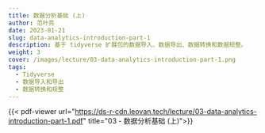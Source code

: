 ```yaml
---
title: 数据分析基础 (上)
author: 范叶亮
date: 2023-01-21
slug: data-analytics-introduction-part-1
description: 基于 tidyverse 扩展包的数据导入、数据导出、数据转换和数据规整。
weight: 3
cover: /images/lecture/03-data-analytics-introduction-part-1.png
tags:
  - Tidyverse
  - 数据导入和导出
  - 数据转换和规整
---
```


{{< pdf-viewer url="https://ds-r-cdn.leovan.tech/lecture/03-data-analytics-introduction-part-1.pdf" title="03 - 数据分析基础 (上)">}}
